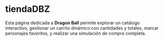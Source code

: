 # tiendaDBZ
 Esta página dedicada a **Dragon Ball** permite explorar un catálogo interactivo, gestionar un carrito dinámico con cantidades y totales, marcar personajes favoritos, y realizar una simulación de compra completa. 
